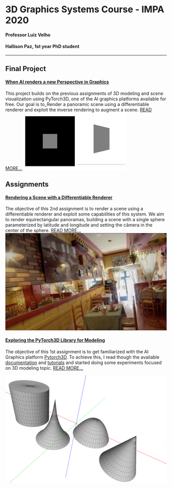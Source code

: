 # 3D Graphics Systems Course - IMPA 2020

#### Professor Luiz Velho
#### Hallison Paz, 1st year PhD student

---------

## Final Project 

#### [When AI renders a new Perspective in Graphics](project.md) 

This project builds on the previous assignments of 3D modeling and scene visualization using PyTorch3D, one of the AI graphics platforms available for free. Our goal is to_Render a panoramic scene using a differentiable renderer and exploit the inverse rendering to augment a scene.  [READ MORE...](project.md)
![Square moving perspective](img/camera_square.gif)

## Assignments

#### [Rendering a Scene with a Differentiable Renderer](assignment2.md)

The objective of this 2nd assignment is to render a scene using a differentiable renderer and exploit some capabilities of this system. We aim to render equirectangular panoramas, building a scene with a single sphere parameterized by latitude and longitude and setting the câmera in the center of the sphere. [READ MORE...](assignment2.md)
![Expected result, not reality](img/expectation.jpg)

#### [Exploring the PyTorch3D Library for Modeling](assignment1.md)

The objective of this 1st assignment is to get familiarized with the AI Graphics platform [Pytorch3D](https://pytorch3d.org/). To achieve this, I read though the available [documentation](https://pytorch3d.org/docs/why_pytorch3d) and [tutorials](https://pytorch3d.org/tutorials) and started doing some experiments focused on 3D modeling topic. [READ MORE...](assignment1.md)

![Some shapes of revolution](img/rev_shapes.gif)
<!--stackedit_data:
eyJoaXN0b3J5IjpbMTY5MDAwNTE4MiwtMTIyODk3MTk1MCw2MD
g2NTQ4MjEsLTE4ODI1NDAzNTQsLTExNzQ1OTc1NjksLTM4NjI0
NTE3LDE0OTI3OTk3NTAsNDg0NjAzODEsLTE0NjU4MjgzMTksLT
E5NTAxNzI2OTEsLTEyNTExOTkwNTMsOTI3MDExMjg0LC0xMjg0
OTkwMzM0LDE3NDE0MzE4MDUsLTExNzQyMzk1MzEsLTE0MzQ0MT
A2MzQsLTU0MjQ4NjMxMSwtMTM4MTU3MDQzMSwxNDI2NDU2Njks
LTE2MDUxNjExNDhdfQ==
-->